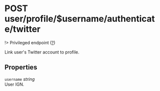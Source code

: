 # <span class="badge badge-light">POST</span> <span class="badge badge-light">user/profile/$username/authenticate/twitter</span>

!> Privileged endpoint ([?](privileged.md))

Link user's Twitter account to profile.

## Properties

`username` *string*  
User IGN.



